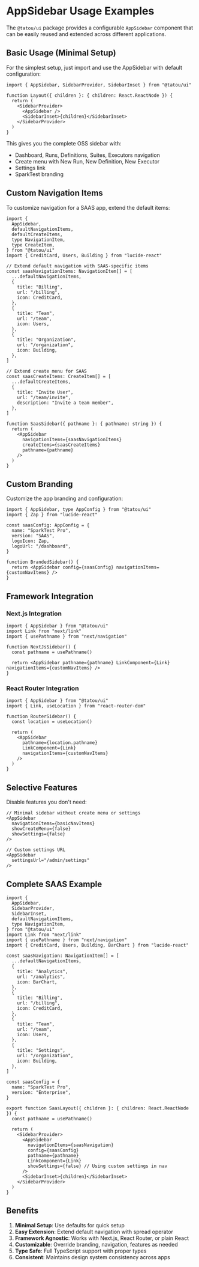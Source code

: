 # AppSidebar Usage Examples

The `@tatou/ui` package provides a configurable `AppSidebar` component that can be easily reused and extended across different applications.

## Basic Usage (Minimal Setup)

For the simplest setup, just import and use the AppSidebar with default configuration:

```tsx
import { AppSidebar, SidebarProvider, SidebarInset } from "@tatou/ui"

function Layout({ children }: { children: React.ReactNode }) {
  return (
    <SidebarProvider>
      <AppSidebar />
      <SidebarInset>{children}</SidebarInset>
    </SidebarProvider>
  )
}
```

This gives you the complete OSS sidebar with:

- Dashboard, Runs, Definitions, Suites, Executors navigation
- Create menu with New Run, New Definition, New Executor
- Settings link
- SparkTest branding

## Custom Navigation Items

To customize navigation for a SAAS app, extend the default items:

```tsx
import {
  AppSidebar,
  defaultNavigationItems,
  defaultCreateItems,
  type NavigationItem,
  type CreateItem,
} from "@tatou/ui"
import { CreditCard, Users, Building } from "lucide-react"

// Extend default navigation with SAAS-specific items
const saasNavigationItems: NavigationItem[] = [
  ...defaultNavigationItems,
  {
    title: "Billing",
    url: "/billing",
    icon: CreditCard,
  },
  {
    title: "Team",
    url: "/team",
    icon: Users,
  },
  {
    title: "Organization",
    url: "/organization",
    icon: Building,
  },
]

// Extend create menu for SAAS
const saasCreateItems: CreateItem[] = [
  ...defaultCreateItems,
  {
    title: "Invite User",
    url: "/team/invite",
    description: "Invite a team member",
  },
]

function SaasSidebar({ pathname }: { pathname: string }) {
  return (
    <AppSidebar
      navigationItems={saasNavigationItems}
      createItems={saasCreateItems}
      pathname={pathname}
    />
  )
}
```

## Custom Branding

Customize the app branding and configuration:

```tsx
import { AppSidebar, type AppConfig } from "@tatou/ui"
import { Zap } from "lucide-react"

const saasConfig: AppConfig = {
  name: "SparkTest Pro",
  version: "SAAS",
  logoIcon: Zap,
  logoUrl: "/dashboard",
}

function BrandedSidebar() {
  return <AppSidebar config={saasConfig} navigationItems={customNavItems} />
}
```

## Framework Integration

### Next.js Integration

```tsx
import { AppSidebar } from "@tatou/ui"
import Link from "next/link"
import { usePathname } from "next/navigation"

function NextJsSidebar() {
  const pathname = usePathname()

  return <AppSidebar pathname={pathname} LinkComponent={Link} navigationItems={customNavItems} />
}
```

### React Router Integration

```tsx
import { AppSidebar } from "@tatou/ui"
import { Link, useLocation } from "react-router-dom"

function RouterSidebar() {
  const location = useLocation()

  return (
    <AppSidebar
      pathname={location.pathname}
      LinkComponent={Link}
      navigationItems={customNavItems}
    />
  )
}
```

## Selective Features

Disable features you don't need:

```tsx
// Minimal sidebar without create menu or settings
<AppSidebar
  navigationItems={basicNavItems}
  showCreateMenu={false}
  showSettings={false}
/>

// Custom settings URL
<AppSidebar
  settingsUrl="/admin/settings"
/>
```

## Complete SAAS Example

```tsx
import {
  AppSidebar,
  SidebarProvider,
  SidebarInset,
  defaultNavigationItems,
  type NavigationItem,
} from "@tatou/ui"
import Link from "next/link"
import { usePathname } from "next/navigation"
import { CreditCard, Users, Building, BarChart } from "lucide-react"

const saasNavigation: NavigationItem[] = [
  ...defaultNavigationItems,
  {
    title: "Analytics",
    url: "/analytics",
    icon: BarChart,
  },
  {
    title: "Billing",
    url: "/billing",
    icon: CreditCard,
  },
  {
    title: "Team",
    url: "/team",
    icon: Users,
  },
  {
    title: "Settings",
    url: "/organization",
    icon: Building,
  },
]

const saasConfig = {
  name: "SparkTest Pro",
  version: "Enterprise",
}

export function SaasLayout({ children }: { children: React.ReactNode }) {
  const pathname = usePathname()

  return (
    <SidebarProvider>
      <AppSidebar
        navigationItems={saasNavigation}
        config={saasConfig}
        pathname={pathname}
        LinkComponent={Link}
        showSettings={false} // Using custom settings in nav
      />
      <SidebarInset>{children}</SidebarInset>
    </SidebarProvider>
  )
}
```

## Benefits

1. **Minimal Setup**: Use defaults for quick setup
2. **Easy Extension**: Extend default navigation with spread operator
3. **Framework Agnostic**: Works with Next.js, React Router, or plain React
4. **Customizable**: Override branding, navigation, features as needed
5. **Type Safe**: Full TypeScript support with proper types
6. **Consistent**: Maintains design system consistency across apps
